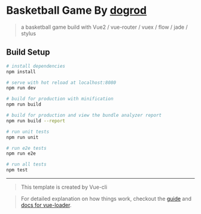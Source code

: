 # Basketball Game By [dogrod](https://github.com/dogrod)
> a basketball game build with Vue2 / vue-router / vuex / flow / jade / stylus

## Build Setup

``` bash
# install dependencies
npm install

# serve with hot reload at localhost:8080
npm run dev

# build for production with minification
npm run build

# build for production and view the bundle analyzer report
npm run build --report

# run unit tests
npm run unit

# run e2e tests
npm run e2e

# run all tests
npm test
```
---
> This template is created by Vue-cli

> For detailed explanation on how things work, checkout the [guide](http://vuejs-templates.github.io/webpack/) and [docs for vue-loader](http://vuejs.github.io/vue-loader).
